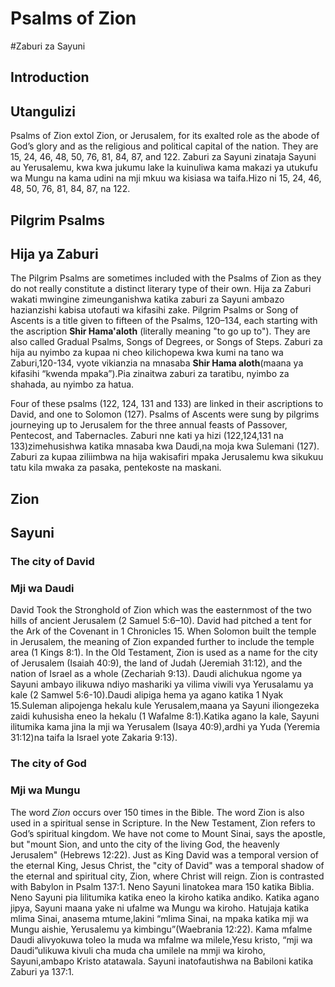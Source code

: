 # Psalms of Zion
#Zaburi za  Sayuni	 

## Introduction
## Utangulizi

Psalms of Zion extol Zion, or Jerusalem, for its exalted role as the abode of God’s glory and as the religious and political capital of the nation. They are 15, 24, 46, 48, 50, 76, 81, 84, 87, and 122. Zaburi za Sayuni zinataja Sayuni au Yerusalemu, kwa kwa jukumu lake la kuinuliwa kama makazi ya utukufu wa Mungu na kama udini na mji mkuu wa kisiasa wa taifa.Hizo ni  15, 24, 46, 48, 50, 76, 81, 84, 87, na 122.

## Pilgrim Psalms
## Hija ya Zaburi

The Pilgrim Psalms are sometimes included with the Psalms of Zion as they do not really constitute a distinct literary type of their own.  Hija za Zaburi wakati mwingine zimeunganishwa katika zaburi za Sayuni ambazo hazianzishi kabisa utofauti wa kifasihi zake.  Pilgrim Psalms or Song of Ascents is a title given to fifteen of the Psalms, 120–134, each starting with the ascription **Shir Hama'aloth** (literally meaning "to go up to"). They are also called Gradual Psalms, Songs of Degrees, or Songs of Steps. Zaburi za hija au nyimbo za kupaa ni cheo kilichopewa kwa kumi na tano wa Zaburi,120-134, vyote vikianzia na mnasaba **Shir Hama aloth**(maana ya kifasihi “kwenda mpaka”).Pia zinaitwa zaburi za taratibu, nyimbo za shahada, au nyimbo za hatua.

Four of these psalms (122, 124, 131 and 133) are linked in their ascriptions to David, and one to Solomon (127). Psalms of Ascents were sung by pilgrims journeying up to Jerusalem for the three annual feasts of Passover, Pentecost, and Tabernacles. Zaburi nne kati ya hizi (122,124,131 na 133)zimehusishwa katika mnasaba kwa Daudi,na moja kwa Sulemani (127). Zaburi za kupaa ziliimbwa na hija wakisafiri mpaka Jerusalemu kwa sikukuu tatu kila mwaka za pasaka,  pentekoste na maskani.

## Zion
## Sayuni

### The city of David
### Mji wa Daudi

David Took the Stronghold of Zion which was the easternmost of the two hills of ancient Jerusalem (2 Samuel 5:6–10). David had pitched a tent for the Ark of the Covenant in 1 Chronicles 15. When Solomon built the temple in Jerusalem, the meaning of Zion expanded further to include the temple area (1 Kings 8:1). In the Old Testament, Zion is used as a name for the city of Jerusalem (Isaiah 40:9), the land of Judah (Jeremiah 31:12), and the nation of Israel as a whole (Zechariah 9:13). Daudi alichukua ngome ya Sayuni ambayo ilikuwa ndiyo mashariki ya vilima viwili vya Yerusalamu ya kale (2 Samwel 5:6-10).Daudi alipiga hema ya agano katika 1 Nyak 15.Suleman alipojenga hekalu kule Yerusalem,maana ya Sayuni iliongezeka zaidi kuhusisha eneo la hekalu  (1 Wafalme 8:1).Katika agano la kale, Sayuni ilitumika kama jina la mji wa Yerusalem (Isaya 40:9),ardhi ya Yuda (Yeremia 31:12)na taifa la Israel yote  Zakaria 9:13). 

### The city of God
### Mji wa Mungu

The word _Zion_ occurs over 150 times in the Bible. The word Zion is also used in a spiritual sense in Scripture. In the New Testament, Zion refers to God’s spiritual kingdom. We have not come to Mount Sinai, says the apostle, but "mount Sion, and unto the city of the living God, the heavenly Jerusalem" (Hebrews 12:22). Just as King David was a temporal version of the eternal King, Jesus Christ, the "city of David" was a temporal shadow of the eternal and spiritual city, Zion, where Christ will reign. Zion is contrasted with Babylon in Psalm 137:1.  Neno Sayuni linatokea mara 150 katika Biblia.  Neno Sayuni pia lilitumika katika eneo la kiroho katika andiko.  Katika agano jipya,  Sayuni maana yake ni ufalme wa Mungu wa kiroho.  Hatujaja katika mlima Sinai,  anasema mtume,lakini “mlima Sinai, na mpaka katika mji wa Mungu aishie, Yerusalemu  ya kimbingu”(Waebrania 12:22).  Kama mfalme Daudi alivyokuwa toleo la muda wa mfalme wa milele,Yesu kristo, “mji wa Daudi”ulikuwa kivuli cha muda cha umilele na mmji wa kiroho,  Sayuni,ambapo Kristo atatawala.  Sayuni inatofautishwa na Babiloni katika Zaburi ya 137:1.